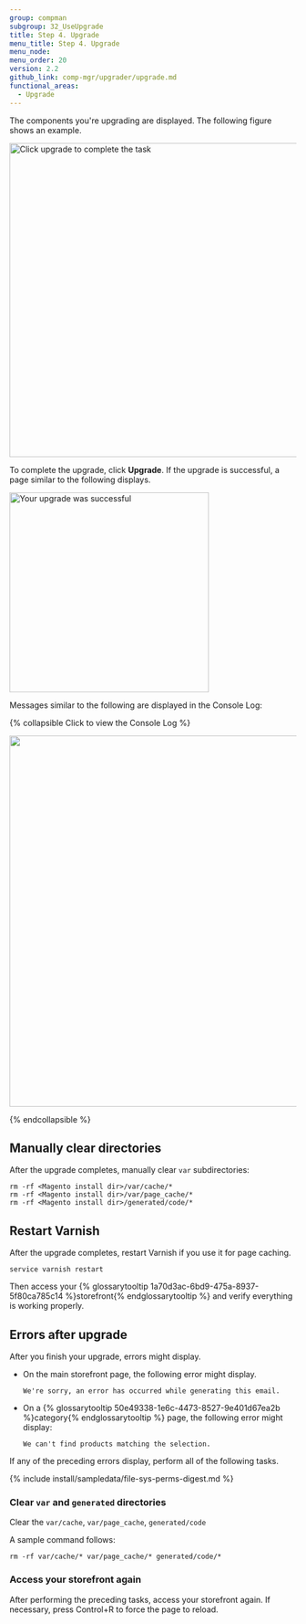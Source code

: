 ```yaml
---
group: compman
subgroup: 32_UseUpgrade
title: Step 4. Upgrade
menu_title: Step 4. Upgrade
menu_node:
menu_order: 20
version: 2.2
github_link: comp-mgr/upgrader/upgrade.md
functional_areas:
  - Upgrade
---
```


The components you're upgrading are displayed. The following figure shows an example.

<img src="{{ site.baseurl }}/common/images/upgr_upgrade.png" width="550px" alt="Click upgrade to complete the task">


To complete the upgrade, click **Upgrade**. If the upgrade is successful, a page similar to the following displays.

<img src="{{ site.baseurl }}/common/images/upgr_success.png" width="350px" alt="Your upgrade was successful">

Messages similar to the following are displayed in the Console Log:

{% collapsible Click to view the Console Log %}

<img src="{{ site.baseurl }}/common/images/upgrade-success-consolelog.png" width="650px">

{% endcollapsible %}

## Manually clear directories
After the upgrade completes, manually clear `var` subdirectories:

	rm -rf <Magento install dir>/var/cache/*
	rm -rf <Magento install dir>/var/page_cache/*
	rm -rf <Magento install dir>/generated/code/* 

## Restart Varnish
After the upgrade completes, restart Varnish if you use it for page caching.

	service varnish restart

Then access your {% glossarytooltip 1a70d3ac-6bd9-475a-8937-5f80ca785c14 %}storefront{% endglossarytooltip %} and verify everything is working properly.

## Errors after upgrade
After you finish your upgrade, errors might display.

*	On the main storefront page, the following error might display.

		We're sorry, an error has occurred while generating this email.
*	On a {% glossarytooltip 50e49338-1e6c-4473-8527-9e401d67ea2b %}category{% endglossarytooltip %} page, the following error might display:

		We can't find products matching the selection.
	
If any of the preceding errors display, perform all of the following tasks.

{% include install/sampledata/file-sys-perms-digest.md %}

### Clear `var` and `generated` directories
Clear the `var/cache`, 	`var/page_cache`, `generated/code`

A sample command follows:

	rm -rf var/cache/* var/page_cache/* generated/code/*

### Access your storefront again
After performing the preceding tasks, access your storefront again. If necessary, press Control+R to force the page to reload.
